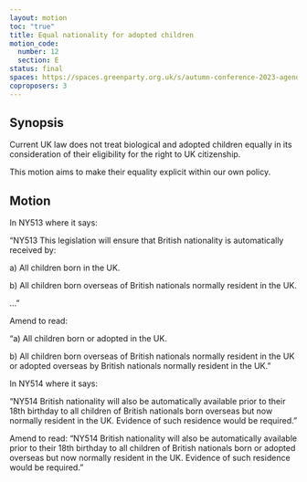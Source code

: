 ```yaml
---
layout: motion
toc: "true"
title: Equal nationality for adopted children
motion_code:
  number: 12
  section: E
status: final
spaces: https://spaces.greenparty.org.uk/s/autumn-conference-2023-agenda-forum/post/post/view?id=11056
coproposers: 3
---
```

## Synopsis

Current UK law does not treat biological and adopted children equally in its consideration of their eligibility for the right to UK citizenship.

This motion aims to make their equality explicit within our own policy.

## Motion

In NY513 where it says:

“NY513 This legislation will ensure that British nationality is automatically received by:

a) All children born in the UK.

b) All children born overseas of British nationals normally resident in the UK.

...”

Amend to read:

“a) All children born or adopted in the UK.

b) All children born overseas of British nationals normally resident in the UK or adopted overseas by British nationals normally resident in the UK.”

In NY514 where it says:

“NY514 British nationality will also be automatically available prior to their 18th birthday to all children of British nationals born overseas but now normally resident in the UK. Evidence of such residence would be required.”

Amend to read: “NY514 British nationality will also be automatically available prior to their 18th birthday to all children of British nationals born or adopted overseas but now normally resident in the UK. Evidence of such residence would be required.”
